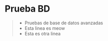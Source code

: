 # Prueba BD 
> - Pruebas de base de datos avanzadas
> - Esta linea es meow 
> - Esta es otra linea  
